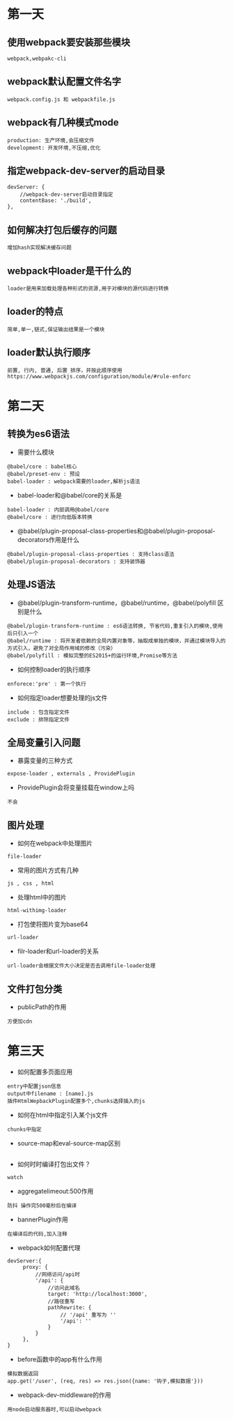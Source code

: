 # 第一天

## 使用webpack要安装那些模块
```
webpack,webpakc-cli
```

## webpack默认配置文件名字
```
webpack.config.js 和 webpackfile.js
```

## webpack有几种模式mode
```
production: 生产环境,会压缩文件
development: 开发环境,不压缩,优化
```

## 指定webpack-dev-server的启动目录
```
devServer: {
    //webpack-dev-server启动目录指定
    contentBase: './build',
},
```

## 如何解决打包后缓存的问题
```
增加hash实现解决缓存问题
```

## webpack中loader是干什么的
```
loader是用来加载处理各种形式的资源,用于对模块的源代码进行转换
```
 
## loader的特点
```
简单,单一,链式,保证输出结果是一个模块
```

## loader默认执行顺序
```
前置, 行内, 普通, 后置 排序，并按此顺序使用
https://www.webpackjs.com/configuration/module/#rule-enforc
```






# 第二天

## 转换为es6语法 
* 需要什么模块
```
@babel/core : babel核心  
@babel/preset-env : 预设 
babel-loader : webpack需要的loader,解析js语法
```
* babel-loader和@babel/core的关系是
```
babel-loader : 内部调用@babel/core
@babel/core : 进行向低版本转换
```
* @babel/plugin-proposal-class-properties和@babel/plugin-proposal-decorators作用是什么
```
@babel/plugin-proposal-class-properties : 支持class语法
@babel/plugin-proposal-decorators : 支持装饰器
```

##  处理JS语法
* @babel/plugin-transform-runtime，@babel/runtime，@babel/polyfill 区别是什么
```
@babel/plugin-transform-runtime : es6语法转换, 节省代码,重复引入的模块,使用后只引入一个
@babel/runtime : 将开发者依赖的全局内置对象等，抽取成单独的模块，并通过模块导入的方式引入，避免了对全局作用域的修改（污染）
@babel/polyfill : 模拟完整的ES2015+的运行环境,Promise等方法
```
* 如何控制loader的执行顺序
```
enforece:'pre' : 第一个执行
```
* 如何指定loader想要处理的js文件
```
include : 包含指定文件
exclude : 排除指定文件
```

## 全局变量引入问题
* 暴露变量的三种方式
```
expose-loader , externals , ProvidePlugin
```
* ProvidePlugin会将变量挂载在window上吗
```
不会
```

##  图片处理
* 如何在webpack中处理图片
```
file-loader
```
* 常用的图片方式有几种
```
js , css , html    
```
* 处理html中的图片
```
html-withimg-loader
```
* 打包使将图片变为base64
```
url-loader
```
* filr-loader和url-loader的关系
```
url-loader会根据文件大小决定是否去调用file-loader处理
```

## 文件打包分类
* publicPath的作用
```
方便加cdn
```





# 第三天
* 如何配置多页面应用
```
entry中配置json信息 
output中filename : [name].js 
插件HtmlWepbackPlugin配置多个,chunks选择插入的js
```
* 如何在html中指定引入某个js文件
```
chunks中指定
```
* source-map和eval-source-map区别
```
```
* 如何时时编译打包出文件？

```
watch
```
* aggregateIimeout:500作用
```
防抖 操作完500毫秒后在编译
```
* bannerPlugin作用
```
在编译后的代码,加入注释
```
* webpack如何配置代理
```
devServer:{
     proxy: {
         //网络访问/api时
         '/api': {
             //访问此域名
             target: 'http://localhost:3000',
             //路径重写
             pathRewrite: {
                 // '/api' 重写为 ''
                 '/api': ''
             }
         }
     },
}
```
* before函数中的app有什么作用
```
模拟数据返回 
app.get('/user', (req, res) => res.json({name: '钩子,模拟数据'}))
```
* webpack-dev-middleware的作用
```
用node启动服务器时,可以启动webpack
```



